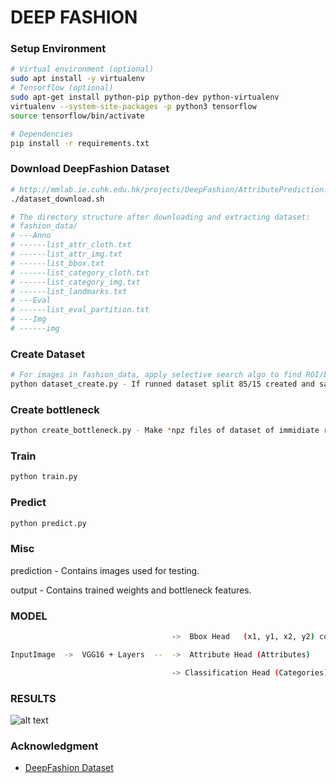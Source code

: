 # DEEP FASHION

### Setup Environment
```sh
# Virtual environment (optional)
sudo apt install -y virtualenv
# Tensorflow (optional)
sudo apt-get install python-pip python-dev python-virtualenv
virtualenv --system-site-packages -p python3 tensorflow
source tensorflow/bin/activate

# Dependencies
pip install -r requirements.txt 
```

### Download DeepFashion Dataset 
```sh
# http://mmlab.ie.cuhk.edu.hk/projects/DeepFashion/AttributePrediction.html
./dataset_download.sh

# The directory structure after downloading and extracting dataset:
# fashion_data/
# ---Anno
# ------list_attr_cloth.txt
# ------list_attr_img.txt
# ------list_bbox.txt
# ------list_category_cloth.txt
# ------list_category_img.txt
# ------list_landmarks.txt
# ---Eval
# ------list_eval_partition.txt
# ---Img
# ------img
```

### Create Dataset
```sh
# For images in fashion_data, apply selective search algo to find ROI/bounding boxes. Crop and copy these ROI inside dataset
python dataset_create.py - If runned dataset split 85/15 created and saved to train85.txt and validation85.txt. Class and attribute weights saved for futher calculations 
```

### Create bottleneck 
```sh
python create_bottleneck.py - Make *npz files of dataset of immidiate results of prediction VGG16 for faster training
```

### Train
```sh
python train.py
```

### Predict
```sh
python predict.py
```

### Misc
prediction	- Contains images used for testing.

output	- Contains trained weights and bottleneck features.

### MODEL
```sh
									->	Bbox Head	(x1, y1, x2, y2) coordinates of surounding bbox

InputImage	->	VGG16 + Layers	--	->  Attribute Head (Attributes)	

									-> Classification Head (Categories)

```

### RESULTS
![alt text](https://raw.githubusercontent.com/abhishekrana/DeepFashion/master/results/res.png "Prediction")


### Acknowledgment
- [DeepFashion Dataset](http://mmlab.ie.cuhk.edu.hk/projects/DeepFashion.html)




